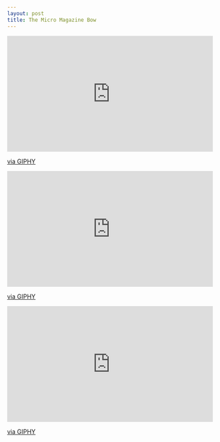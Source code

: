 ```yaml
---
layout: post
title: The Micro Magazine Bow
---
```


<iframe src="https://giphy.com/embed/h2kaJVP1jHvf1fmIFq" width="480" height="270" frameBorder="0" class="giphy-embed" allowFullScreen></iframe><p><a href="https://giphy.com/gifs/h2kaJVP1jHvf1fmIFq">via GIPHY</a></p>

<iframe src="https://giphy.com/embed/Jo7IXPdsl4rRMe0qAz" width="480" height="270" frameBorder="0" class="giphy-embed" allowFullScreen></iframe><p><a href="https://giphy.com/gifs/Jo7IXPdsl4rRMe0qAz">via GIPHY</a></p>

<iframe src="https://giphy.com/embed/VJZHLzco94uovR1THg" width="480" height="270" frameBorder="0" class="giphy-embed" allowFullScreen></iframe><p><a href="https://giphy.com/gifs/VJZHLzco94uovR1THg">via GIPHY</a></p>
